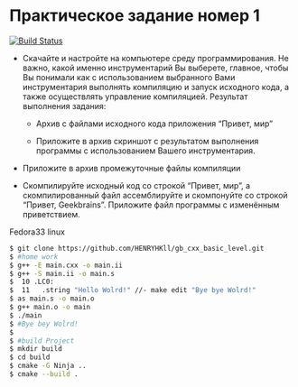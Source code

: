 # Практическое задание номер 1
[![Build Status](https://travis-ci.com/HENRYHKll/gb_cxx_basic_level.svg?branch=main)](https://travis-ci.com/HENRYHKll/gb_cxx_basic_level)

* Скачайте и настройте на компьютере среду программирования. Не важно, какой именно инструментарий Вы выберете, главное, чтобы Вы понимали как с использованием выбранного Вами инструментария выполнять компиляцию и запуск исходного кода, а также осуществлять управление компиляцией. Результат выполнения задания:
  
  - Архив с файлами исходного кода приложения “Привет, мир”

  - Приложите в архив скриншот с результатом выполнения программы с использованием Вашего инструментария.

* Приложите в архив промежуточные файлы компиляции
  
* Скомпилируйте исходный код со строкой “Привет, мир”, а скомпилированный файл ассемблируйте и скомпонуйте со строкой “Привет, Geekbrains”. Приложите файл программы с изменённым приветствием.

Fedora33 linux 
```sh
$ git clone https://github.com/HENRYHKll/gb_cxx_basic_level.git
$ #home work
$ g++ -E main.cxx -o main.ii
$ g++ -S main.ii -o main.s
$  10 .LC0:
$  11	.string	"Hello Wolrd!" //- make edit "Bye bye Wolrd!"
$ as main.s -o main.o
$ g++ main.o -o main
$ ./main
$ #Bye bey Wolrd!
$
$ #build Project
$ mkdir build
$ cd build
$ cmake -G Ninja .. 
$ cmake --build .
```
